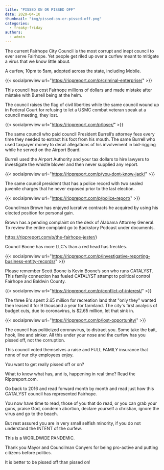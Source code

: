```yaml
---
title: "PISSED ON OR PISSED OFF"
date: 2020-04-10
thumbnail: "img/pissed-on-or-pissed-off.png"
categories: 
  - freaky-friday
authors: 
  - admin
---
```


The current Fairhope City Council is the most corrupt and inept council to ever serve Fairhope. Yet people get riled up over a curfew meant to mitigate a virus that we know little about.

A curfew, 10pm to 5am, adopted across the state, including Mobile.

{{< socialpreview url="https://rippreport.com/p/criminal-enterprise/" >}}

This council has cost Fairhope millions of dollars and made mistake after mistake with Burrell being at the helm.

The council raises the flag of civil liberties while the same council wound up in Federal Court for refusing to let a USMC combat veteran speak at a council meeting, they lost.

{{< socialpreview url="https://rippreport.com/p/loser/" >}}

The same council who paid council President Burrell’s attorney fees every time they needed to extract his foot from his mouth. The same Burrell who used taxpayer money to derail allegations of his involvement in bid-rigging while he served on the Airport Board.

Burrell used the Airport Authority and your tax dollars to hire lawyers to investigate the whistle blower and then never supplied any report.

{{< socialpreview url="https://rippreport.com/p/you-dont-know-jack/" >}}

The same council president that has a police record with two sealed juvenile charges that he never exposed prior to the last election.

{{< socialpreview url="https://rippreport.com/p/police-report/" >}}

Councilman Brown has enjoyed lucrative contracts he acquired by using his elected position for personal gain.

Brown has a pending complaint on the desk of Alabama Attorney General. To review the entire complaint go to Backstory Podcast under documents.

https://rippreport.com/p/the-fairhope-jester/)

Council Boone has more LLC's than a red head has freckles.

{{< socialpreview url="https://rippreport.com/p/investigative-reporting-business-entity-records/" >}}

Please remember Scott Boone is Kevin Boone’s son who runs CATALYST. This family connection has fueled CATALYST attempt to political control Fairhope and Baldwin County.

{{< socialpreview url="https://rippreport.com/p/conflict-of-interest/" >}}

The three B's spent 2.65 million for recreation land that "only they" wanted then leased it for 9 thousand a year for farmland. The city's first analysis of budget cuts, due to coronavirus, is $2.65 million, let that sink in.

{{< socialpreview url="https://rippreport.com/p/lost-opportunity/" >}}

The council has politicized coronavirus, to distract you. Some take the bait, hook, line and sinker. All this under your nose and the curfew has you pissed off, not the corruption.

This council voted themselves a raise and FULL FAMILY insurance that none of our city employees enjoy.

You want to get really pissed off or on?

What to know what has, and is, happening in real time? Read the Rippreport.com.

Go back to 2016 and read forward month by month and read just how this CATALYST council has represented Fairhope.

You now have time to read, those of you that do read, or you can grab your guns, praise God, condemn abortion, declare yourself a christian, ignore the virus and go to the beach.

But rest assured you are in very small selfish minority, if you do not understand the INTENT of the curfew.

This is a WORLDWIDE PANDEMIC.

Thank you Mayor and Councilman Conyers for being pro-active and putting citizens before politics.

It is better to be pissed off than pissed on!
